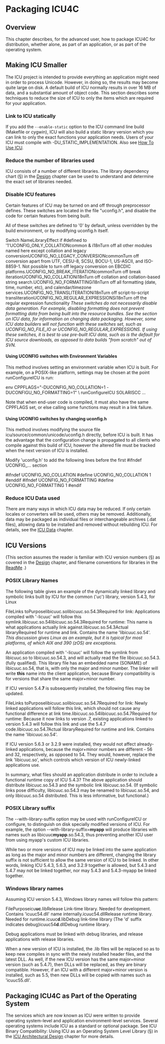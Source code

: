 # Packaging ICU4C

## Overview

This chapter describes, for the advanced user, how to package ICU4C for
distribution, whether alone, as part of an application, or as part of the
operating system.

## Making ICU Smaller

The ICU project is intended to provide everything an application might need in
order to process Unicode. However, in doing so, the results may become quite
large on disk. A default build of ICU normally results in over 16 MB of data,
and a substantial amount of object code. This section describes some techniques
to reduce the size of ICU to only the items which are required for your
application.

### Link to ICU statically

If you add the `--enable-static` option to the ICU command line build (Makefile
or cygwin), ICU will also build a static library version which you can link to
only the exact functions your application needs. Users of your ICU must compile
with -DU_STATIC_IMPLEMENTATION. Also see [How To Use ICU](../howtouseicu.md).

### Reduce the number of libraries used

ICU consists of a number of different libraries. The library dependency chart
(§) in the [Design](../design.md) chapter can be used to understand and
determine the exact set of libraries needed.

### Disable ICU features

Certain features of ICU may be turned on and off through preprocessor defines.
These switches are located in the file "uconfig.h", and disable the code for
certain features from being built.

All of these switches are defined to '0' by default, unless overridden by the
build environment, or by modifying uconfig.h itself.

Switch NameLibraryEffect if #defined to '1'UCONFIG_ONLY_COLLATIONcommon
& i18nTurn off all other modules named here except collation and legacy
conversionUCONFIG_NO_LEGACY_CONVERSIONcommonTurn off conversion apart from UTF,
CESU-8, SCSU, BOCU-1, US-ASCII, and ISO-8859-1. Not possible to turn off legacy
conversion on EBCDIC platforms.UCONFIG_NO_BREAK_ITERATIONcommonTurn off break
iterationUCONFIG_NO_COLLATIONi18nTurn off collation and collation-based string
search.UCONFIG_NO_FORMATTINGi18nTurn off all formatting (date, time, number,
etc), and calendar/timezone services.UCONFIG_NO_TRANSLITERATIONi18nTurn off
script-to-script transliterationUCONFIG_NO_REGULAR_EXPRESSIONSi18nTurn off the
regular expression functionality
*These switches do not necessarily disable data generation. For example, disabling formatting does not prevent formatting data from being built into the resource bundles. See the section on ICU data, for information on changing data packaging.*
*However, some ICU data builders will not function with these switches set, such
as UCONFIG_NO_FILE_IO or UCONFIG_NO_REGULAR_EXPRESSIONS. If using these
switches, it is best to use pre-built ICU data, such as is the default for ICU
source downloads, as opposed to data builds "from scratch" out of SVN.*

#### Using UCONFIG switches with Environment Variables

This method involves setting an environment variable when ICU is built. For
example, on a POSIX-like platform, settings may be chosen at the point
runConfigureICU is run:

env CPPFLAGS="-DUCONFIG_NO_COLLATION=1 -DUCONFIGU_NO_FORMATTING=1" \\
runConfigureICU SOLARISCC ...

Note that when end-user code is compiled, it must also have the same CPPFLAGS
set, or else calling some functions may result in a link failure.

#### Using UCONFIG switches by changing uconfig.h

This method involves modifying the source file
icu/source/common/unicode/uconfig.h directly, before ICU is built. It has the
advantage that the configuration change is propagated to all clients who compile
against this build of ICU, however the altered file must be tracked when the
next version of ICU is installed.

Modify 'uconfig.h' to add the following lines before the first #ifndef
UCONFIG_... section

#ifndef UCONFIG_NO_COLLATION
#define UCONFIG_NO_COLLATION 1
#enddif
#ifndef UCONFIG_NO_FORMATTING
#define UCONFIG_NO_FORMATTING 1
#endif

### Reduce ICU Data used

There are many ways in which ICU data may be reduced. If only certain locales or
converters will be used, others may be removed. Additionally, data may be
packaged as individual files or interchangeable archives (.dat files), allowing
data to be installed and removed without rebuilding ICU. For details, see the
[ICU Data](../icudata.md) chapter.

## ICU Versions

(This section assumes the reader is familiar with ICU version numbers (§) as
covered in the [Design](../design.md) chapter, and filename conventions for
libraries in the
[ReadMe](http://source.icu-project.org/repos/icu/icu/trunk//readme.html#HowToPackage)
.)

### POSIX Library Names

The following table gives an example of the dynamically linked library and
symbolic links built by ICU for the common ('uc') library, version 5.4.3, for
Linux

FileLinks toPurposelibicuuc.solibicuuc.so.54.3Required for link: Applications
compiled with '-licuuc' will follow this
symlink.libicuuc.so.54libicuuc.so.54.3Required for runtime: This name is what
applications actually link against.libicuuc.so.54.3Actual libraryRequired for
runtime and link. Contains the name 'libicuuc.so.54'. *This discussion gives
Linux as an example, but it is typical for most platforms, of which AIX and 390
(zOS) are exceptions.*

An application compiled with '-licuuc' will follow the symlink from libicuuc.so
to libicuuc.so.54.3, and will actually read the file libicuuc.so.54.3. (fully
qualified). This library file has an embedded name (SONAME) of libicuuc.so.54,
that is, with only the major and minor number. The linker will write **this**
name into the client application, because Binary compatibility is for versions
that share the same major+minor number.

If ICU version 5.4.**7** is subsequently installed, the following files may be
updated.

FileLinks toPurposelibicuuc.solibicuuc.so.54.7Required for link: Newly linked
applications will follow this link, which should not cause any functional
difference at link time.libicuuc.so.54libicuuc.so.54.7Required for runtime:
Because it now links to version .7, existing applications linked to version
5.4.3 will follow this link and use the 5.4.7 code.libicuuc.so.54.7Actual
libraryRequired for runtime and link. Contains the name 'libicuuc.so.54'.

If ICU version 5.6.3 or 3.2.9 were installed, they would not affect
already-linked applications, because the major+minor numbers are different - 56
and 32, respectively, as opposed to 54. They would, however, replace the link
'libicuuc.so', which controls which version of ICU newly-linked applications
use.

In summary, what files should an application distribute in order to include a
functional runtime copy of ICU 5.4.3? The above application should distribute
libicuuc.so.54.3 and the symbolic link libicuuc.so.54. (If symbolic links pose
difficulty, libicuuc.so.54.3 may be renamed to libicuuc.so.54, and only
libicuuc.so.54 distributed. This is less informative, but functional.)

### POSIX Library suffix

The --with-library-suffix option may be used with runConfigureICU or configure,
to distinguish on disk specially modified versions of ICU. For example, the
option --with-library-suffix=**myapp** will produce libraries with names such as
libicuuc**myapp**.so.54.3, thus preventing another ICU user from using myapp's
custom ICU libraries.

While two or more versions of ICU may be linked into the same application as
long as the major and minor numbers are different, changing the library suffix
is not sufficient to allow the same version of ICU to be linked. In other words,
linking ICU 5.4.3, 5.6.3, and 3.2.9 together is allowed, but 5.4.3 and 5.4.7 may
not be linked together, nor may 5.4.3 and 5.4.3-myapp be linked together.

### Windows library names

Assuming ICU version 5.4.3, Windows library names will follow this pattern:

FilePurposeicu**uc**.libRelease Link-time library. Needed for development.
Contains 'icuuc54.dll' name internally.icuuc54.dllRelease runtime library.
Needed for runtime.icuuc**d**.libDebug link-time library
(The 'd' suffix indicates debug)icuuc54**d**.dllDebug runtime library.

Debug applications must be linked with debug libraries, and release applications
with release libraries.

When a new version of ICU is installed, the .lib files will be replaced so as to
keep new compiles in sync with the newly installed header files, and the latest
DLL. As well, if the new ICU version has the same major+minor version (such as
5.4.7), then DLLs will be replaced, as they are binary compatible. However, if
an ICU with a different major+minor version is installed, such as 5.5, then new
DLLs will be copied with names such as 'icuuc55.dll'.

## Packaging ICU4C as Part of the Operating System

The services which are now known as ICU were written to provide operating
system-level and application environment-level services. Several operating
systems include ICU as a standard or optional package. See ICU Binary
Compatibility: Using ICU as an Operating System Level Library (§) in the [ICU
Architectural Design](../design.md) chapter for more details.
